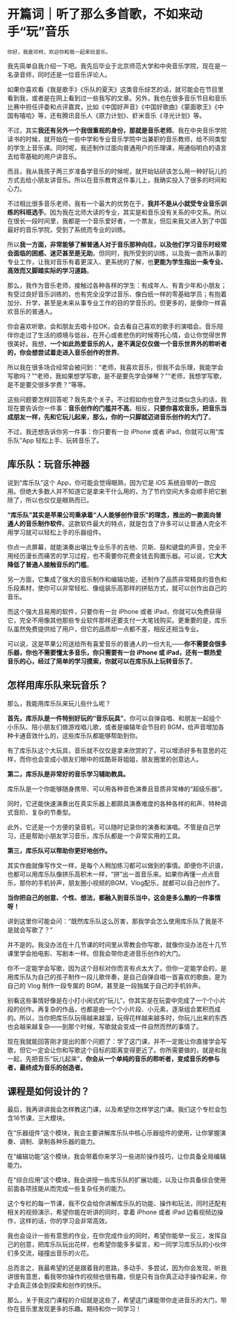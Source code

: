 # 开篇词｜听了那么多首歌，不如来动手“玩”音乐

    你好，我是邓柯，欢迎你和我一起来玩音乐。

我先简单自我介绍一下吧。我先后毕业于北京师范大学和中央音乐学院，现在是一名录音师，同时还是一位音乐评论人。

如果你喜欢看《我是歌手》《乐队的夏天》这类音乐综艺的话，就可能会在节目里看到我，或者是在网上看到过一些我写的文章。另外，我也在很多音乐节目和音乐比赛中担任评委和点评嘉宾，比如《中国好声音》《中国好歌曲》《蒙面歌王》《中国有嘻哈》等，还有腾讯音乐人《原力计划》、虾米音乐《寻光计划》等。

不过，其实**我还有另外一个我很重视的身份，那就是音乐老师**。我在中央音乐学院读书的时候，就开始在一些中学和专业音乐学院中当兼职的音乐教师，给不同类型的学生上音乐课。同时呢，我还制作过面向普通用户的乐理课，用通俗明白的语言去给零基础的用户讲音乐。

而且，我从我孩子两三岁准备学音乐的时候呢，就开始钻研该怎么用一种好玩儿的方式去给小朋友讲音乐。所以在音乐教育这件事儿上，我确实投入了很多的时间和心力。

不过相比很多音乐老师，我有一个最大的优势在于，**我并不是从小就受专业音乐训练的科班选手**。因为我在北师大读的专业，其实是和音乐没有关系的中文系。所以在很长一段时间里，我都是一个音乐爱好者，一个票友，但后来我又进入到了中国最好的音乐学院，受到了系统而专业的训练。

所以**我一方面，非常能够了解普通人对于音乐那种向往，以及他们学习音乐时经常会面临的困惑、迷茫甚至是无助**。但同时，我所受到的训练，以及我一直所从事的专业工作，让我对音乐有着更深入、更系统的了解，也**更能为学生指出一条专业、高效而又脚踏实际的学习道路**。

那么，我作为音乐老师，接触过各种各样的学生：有成年人、有青少年和小朋友；有受过良好音乐训练的，也有完全没学过音乐、像白纸一样的零基础学员；有抱着加分、升学，甚至是未来从事专业工作的目的学音乐的。但更多的，是像你一样喜欢音乐的普通人。

你会喜欢听歌，会和朋友去唱卡拉OK，会去看自己喜欢的歌手的演唱会。音乐陪伴你走过了生活的顺境与低谷，在开心或者悲伤的时候寄托心情，会让你觉得世界很美好。我想，**一个如此热爱音乐的人，是不满足仅仅做一个音乐世界外的聆听者的，你会想尝试着走进入音乐创作的世界**。

所以我在很多场合经常会被问到：“老师，我喜欢音乐，但我不会乐理，我能学会写歌吗？”“老师，我如果想学写歌，是不是要先学会弹琴？”“老师，我想学写歌，是不是要交很多学费？”等等。

这些问题要怎样回答呢？我先卖个关子。不过假如你也曾产生过类似念头的话，我现在要告诉你一件事：**音乐创作的门槛并不高**。相反，**只要你喜欢音乐，把音乐当成朋友一样，先和它玩儿起来，那么，你的一只脚就迈进音乐创作的大门了**。

不过，我还想告诉你另一件事：你只要有一台 iPhone 或者 iPad，你就可以用“库乐队”App 轻松上手、玩转音乐了。

## 库乐队：玩音乐神器

说到“库乐队”这个 App，你可能会觉得眼熟，因为它是 iOS 系统自带的一款应用。但绝大多数人并不知道它是拿来干什么用的，为了节约空间大多会顺手把它删除了，所以也仅仅是眼熟而已。

**“库乐队”其实是苹果公司秉承着“人人能够创作音乐”的理念，推出的一款面向普通人的音乐制作软件**。这款软件最大的特点，就是包含了许多可以让普通人完全不用学习就可以轻松上手的乐器组件。

你点一点屏幕，就能演奏出堪比专业乐手的吉他、贝斯、鼓和键盘的声音，完全不用经历漫长而痛苦的学习过程，也不需要你花费金钱去购置乐器。可以说，它**大大降低了普通人接触音乐的门槛**。

另一方面，它集成了强大的音乐制作和编辑功能，还制作了品质非常精良的音色和乐段素材，使你可以非常轻松、像组装乐高那样的拼贴方式，就可以创作出自己的音乐。

而这个强大且易用的软件，只要你有一台 iPhone 或者 iPad，你就可以免费获得它，完全不用像其他那些专业软件那样还要支付一大笔钱购买。更重要的是，库乐队虽然免费提供给了用户，但它的品质却一点都不差，相反还相当专业。

可以说，这是苹果公司送给所有喜爱音乐的普通人的一份大礼——**你不需要会很多乐器，你也不需要懂太多音乐，你只需要有一台 iPhone 或 iPad，还有一颗热爱音乐的心，经过了简单的学习摸索，你就可以在库乐队上玩转音乐了**。

## 怎样用库乐队来玩音乐？

那么，我能用库乐队来玩儿些什么呢？

**首先，库乐队是一件特别好玩的“音乐玩具”**。你可以自弹自唱、和朋友一起组个小乐队、陪小朋友们做游戏唱儿歌，或者是编辑年会节目的 BGM，给声音增加各种卡通音效什么的，这些库乐队都能够帮助到你。

有了库乐队这个大玩具，音乐就不仅仅是拿来欣赏的了，可以增添好多有意思的花样，而你也会变成小朋友们眼中的炫酷哥哥姐姐，朋友圈里的创意达人。

**第二，库乐队是非常好的音乐学习辅助教具。**

库乐队是一个你能够随身携带、可以用各种音色演奏且音质非常棒的“超级乐器”。

同时，它还能快速演奏出在真实乐器上都颇具演奏难度的各种各样的和声、特种调式音阶、复杂的节奏型。

此外，它还是一个方便的录音机，可以随时记录你的演奏和演唱。不管是自己学习，还是帮助小朋友学习音乐，库乐队都是一个非常实用的工具。

**第三，库乐队可以帮助你更好地创作。**

其实作曲就像写作文一样，是每个人稍加练习都可以做到的事情。即便你不识谱，也都可以用库乐队像拼乐高积木一样，“拼”出一首音乐来。如果你再懂一点点音乐，那你的手机铃声，朋友圈小视频的BGM，Vlog配乐，就都可以自己创作了。

**当你把自己的创意、个性、想法，都融入到音乐当中，这会是多么酷的一件事情呀！**

讲到这里你可能会问：“既然库乐队这么厉害，那我学会怎么使用库乐队了我是不是就会写歌了？”

并不是的。我没办法在十几节课的时间里从零教会你写歌，就像你没办法在十几节课里学会拍电影、写剧本一样。但我会带你走进音乐创作的大门。

你不一定能学会写歌，因为这个目标对你而言有点太大了。但你一定能学会的，是用库乐队为自己的孩子制作一段儿歌伴奏，是自己自弹自唱一首喜欢的歌曲，是为自己的 Vlog 制作一段专属的 BGM，甚至是一段独属于自己的手机铃声。

别看这些事情好像是在小打小闹式的“玩儿”，你其实是在玩耍中完成了一个个小片段的创作。再复杂的作品，也都是由一个个小片段、小元素，逐渐组合累积而成的。所以，当你把库乐队玩得越来越溜，玩得花样越来越多时，你玩儿出来的东西也会越来越复杂——到那个时候，写歌就会变成一件自然而然的事情了。

现在我就能回答刚才提出的那个问题了：学了这门课，并不一定能让你直接学会写歌，但它一定会让你和写歌这个目标的距离变得更近了。你所需要做的，就是和我一起，先把音乐“玩儿起来”，**你会从一个单纯的音乐的聆听者，变成音乐的参与者，最终成为音乐的创造者。**

## 课程是如何设计的？

最后，我再讲讲我会怎样教这门课，以及希望你怎样学这门课。我们这个专栏会包含16节课，三大模块。

在“乐器组件”这个模块，我会主要讲解库乐队中核心乐器组件的使用，让你掌握演奏、调制、录制各种乐器的能力。

在“编辑功能”这个模块，我会带着你来学习一些进阶操作技巧，让你具备全局编辑能力。

在“综合应用”这个模块，我会讲授一些库乐队的扩展功能，以及让你具备综合使用前面各项技能从而完成一些复杂任务的能力。

这个专栏的每一节课，我不仅会给你讲解库乐队的功能、操作和玩法，同时还配有相关的视频演示，希望你能在听讲的同时，拿着 iPhone 或者 iPad 边看视频边操作，这样的话，你的学习会非常高效。

我也会设计一些有意思的作业，在你完成作业的同时，希望你能举一反三，发挥自己的创意，把库乐队玩出花样，也希望你能多多留言，和一同学习库乐队的小伙伴们多交流，碰撞出音乐的火花。

总而言之，我最希望的还是跟着我的思路，多动手、多尝试，因为你会发现，听我讲很有意思，看我带你操作的视频也很有趣，但是只有当你真正动手操作起来，你才会真正体会到探索和创作的快乐。

那么，关于我这门课程的介绍就是这些了，希望这门课能带你走进音乐的大门，带你在音乐里发现更多的乐趣。期待和你一同学习！
    